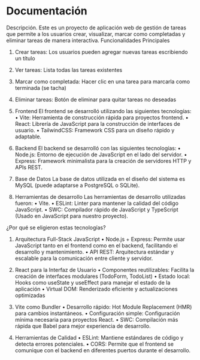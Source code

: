 # Documentación
Descripción.
Este es un proyecto de aplicación web de gestión de tareas que permite a los usuarios crear, visualizar, marcar como completadas y eliminar tareas de manera interactiva.
Funcionalidades Principales
1. Crear tareas: Los usuarios pueden agregar nuevas tareas escribiendo un título
2. Ver tareas: Lista todas las tareas existentes
3. Marcar como completada: Hacer clic en una tarea para marcarla como terminada (se tacha)
4. Eliminar tareas: Botón de eliminar para quitar tareas no deseadas
1. Frontend
El frontend se desarrolló utilizando las siguientes tecnologías:
• Vite: Herramienta de construcción rápida para proyectos frontend.
• React: Librería de JavaScript para la construcción de interfaces de usuario.
• TailwindCSS: Framework CSS para un diseño rápido y adaptable.

2. Backend
El backend se desarrolló con las siguientes tecnologías:
• Node.js: Entorno de ejecución de JavaScript en el lado del servidor.
• Express: Framework minimalista para la creación de servidores HTTP y APIs REST.

3. Base de Datos
La base de datos utilizada en el diseño del sistema es MySQL (puede adaptarse a PostgreSQL o SQLite). 
4. Herramientas de desarrollo
Las herramientas de desarrollo utilizadas fueron:
•	Vite.
•	ESLint: Linter para mantener la calidad del código JavaScript.
•	SWC: Compilador rápido de JavaScript y TypeScript (Usado en JavaScript para nuestro proyecto).


¿Por qué se eligieron estas tecnologías?
1. Arquitectura Full-Stack JavaScript
•	Node.js + Express: Permite usar JavaScript tanto en el frontend como en el backend, facilitando el desarrollo y mantenimiento.
•	API REST: Arquitectura estándar y escalable para la comunicación entre cliente y servidor.

2. React para la Interfaz de Usuario
•	Componentes reutilizables: Facilita la creación de interfaces modulares (TodoForm, TodoList)
•	Estado local: Hooks como useState y useEffect para manejar el estado de la aplicación
•	Virtual DOM: Renderizado eficiente y actualizaciones optimizadas

3. Vite como Bundler
•	Desarrollo rápido: Hot Module Replacement (HMR) para cambios instantáneos.
•	Configuración simple: Configuración mínima necesaria para proyectos React.
•	SWC: Compilación más rápida que Babel para mejor experiencia de desarrollo.

4. Herramientas de Calidad
•	ESLint: Mantiene estándares de código y detecta errores potenciales.
•	CORS: Permite que el frontend se comunique con el backend en diferentes puertos durante el desarrollo.

